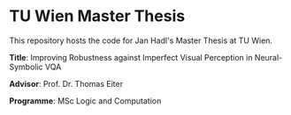 # TU Wien Master Thesis
This repository hosts the code for Jan Hadl's Master Thesis at TU Wien. 

**Title**: Improving Robustness against
Imperfect Visual Perception in
Neural-Symbolic VQA

**Advisor**: Prof. Dr. Thomas Eiter

**Programme**: MSc Logic and Computation
